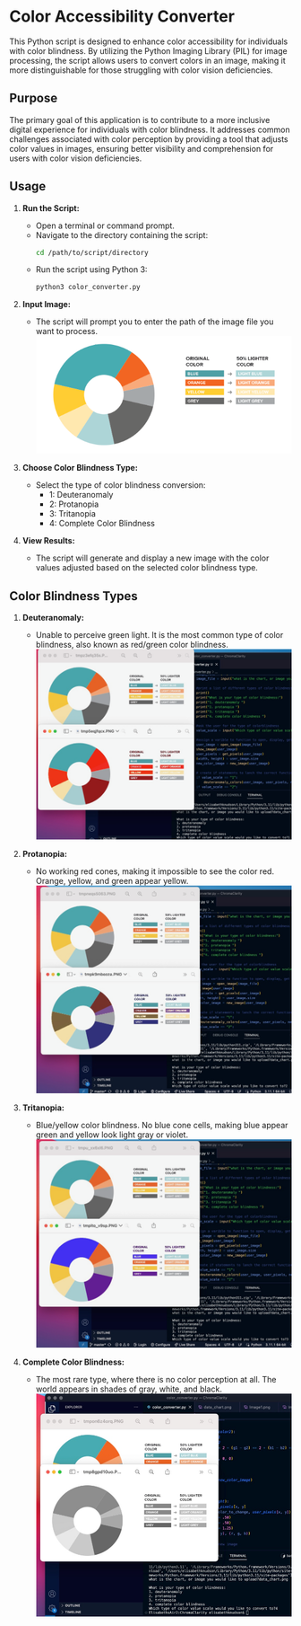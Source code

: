 # Color Accessibility Converter

This Python script is designed to enhance color accessibility for individuals with color blindness. By utilizing the Python Imaging Library (PIL) for image processing, the script allows users to convert colors in an image, making it more distinguishable for those struggling with color vision deficiencies.

## Purpose

The primary goal of this application is to contribute to a more inclusive digital experience for individuals with color blindness. It addresses common challenges associated with color perception by providing a tool that adjusts color values in images, ensuring better visibility and comprehension for users with color vision deficiencies.

## Usage

1. **Run the Script:**
   - Open a terminal or command prompt.
   - Navigate to the directory containing the script:
     ```bash
     cd /path/to/script/directory
     ```
   - Run the script using Python 3:
     ```bash
     python3 color_converter.py
     ```

2. **Input Image:**
   - The script will prompt you to enter the path of the image file you want to process.
  ![original_image](data_chart.png)

3. **Choose Color Blindness Type:**
   - Select the type of color blindness conversion:
     - 1: Deuteranomaly
     - 2: Protanopia
     - 3: Tritanopia
     - 4: Complete Color Blindness

4. **View Results:**
   - The script will generate and display a new image with the color values adjusted based on the selected color blindness type.

## Color Blindness Types

1. **Deuteranomaly:**
   - Unable to perceive green light. It is the most common type of color blindness, also known as red/green color blindness.
  ![image1](readme_images/Image1.png)

2. **Protanopia:**
   - No working red cones, making it impossible to see the color red. Orange, yellow, and green appear yellow.
  ![image2](readme_images/Image2.png)

3. **Tritanopia:**
   - Blue/yellow color blindness. No blue cone cells, making blue appear green and yellow look light gray or violet.
  ![image3](readme_images/Image3.png)

4. **Complete Color Blindness:**
   - The most rare type, where there is no color perception at all. The world appears in shades of gray, white, and black.
   ![image4](readme_images/Image4.png)
